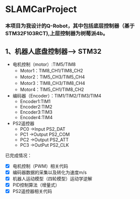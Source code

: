 # SLAMCarProject
### 本项目为我设计的Q-Robot，其中包括**底层控制器**（基于STM32F103RCT),上层控制器为**树莓派4b**。
## 1、机器人底盘控制器--> STM32
- 电机控制（motor）:TIM5/TIM8
  - Motor1：TIM8_CH1/TIM8_CH2
  - Motor2：TIM5_CH3/TIM5_CH4
  - Motor3：TIM8_CH3/TIM8_CH4
  - Motor4：TIM5_CH1/TIM8_CH2
- 编码器（Encoder）：TIM1/TIM2/TIM3/TIM4
  - Encoder1:TIM1
  - Encoder2:TIM2
  - Encoder3:TIM3
  - Encoder4:TIM4
- PS2遥控器
  - PC0 ->Input    PS2_DAT
  - PC1 ->Output   PS2_COM
  - PC2 ->Output   PS2_ATT
  - PC3 ->OutPut   PS2_CLK

已完成情况：
- [x]  电机控制（PWM）相关代码
- [x]  编码器数据的采集以及转化为速度m/s
- [x]  机器人运动模型（四轮模型）运动学逆解
- [x]  PID控制算法（增量式） 
- [x]  PS2遥控器相关代码
